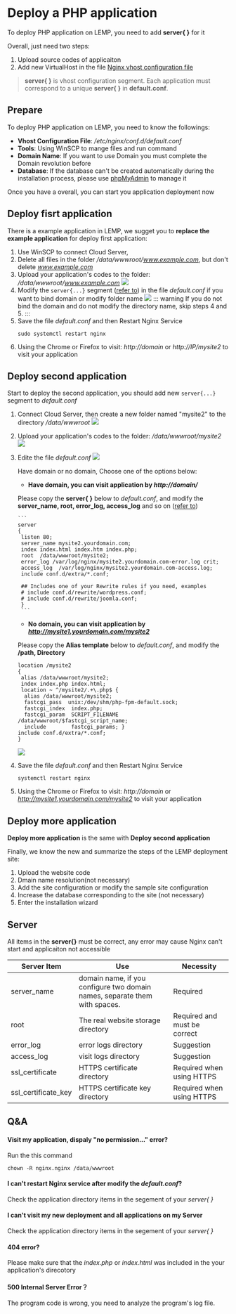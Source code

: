 # Deploy a PHP application

To deploy PHP application on LEMP, you need to add **server{ }** for it

Overall, just need two steps: 
1. Upload source codes of applicaiton
2. Add new VirtualHost in the file [Nginx vhost configuration file](/stack-components.md#nginx) 

> **server{ }** is vhost configuration segment. Each application must correspond to a unique **server{ }** in **default.conf**.

## Prepare

To deploy PHP application on LEMP, you need to know the followings:

*  **Vhost Configuration File**: */etc/nginx/conf.d/default.conf* 
*  **Tools**: Using WinSCP to mange files and run command
*  **Domain Name**: If you want to use Domain you must complete the Domain revolution before
*  **Database**: If the database can't be created automatically during the installation process, please use [phpMyAdmin](/admin-mysql.md) to manage it

Once you have a overall, you can start you application deployment now

## Deploy fisrt application

There is a example application in LEMP, we sugget you to **replace the example application** for deploy first application:

1. Use WinSCP to connect Cloud Server,
2. Delete all files in the folder */data/wwwroot/www.example.com*, but don't delete *www.example.com*
3. Upload your application's codes to the folder: */data/wwwroot/www.example.com* 
   ![](https://libs.websoft9.com/Websoft9/DocsPicture/en/winscp/winscp-uploadcodestoexample-websoft9.png)
4. Modify the  `server{...}` segment ([refer to](/solution-deployment.md#server)) in the file *default.conf* if you want to bind domain or modify folder name
   ![](https://libs.websoft9.com/Websoft9/DocsPicture/en/lamp/lamp-editvhostconf-websoft9.png)
   ::: warning
   If you do not bind the domain and do not modify the directory name, skip steps 4 and 5.
   :::
5. Save the file *default.conf* and then Restart Nginx Service
   ~~~
   sudo systemctl restart nginx
   ~~~
6. Using the Chrome or Firefox to visit: *http://domain* or *http://IP/mysite2* to visit your application

## Deploy second application

Start to deploy the second application, you should add new `server{...}` segment to *default.conf* 

1. Connect Cloud Server, then create a new folder named "mysite2" to the directory */data/wwwroot*
   ![](https://libs.websoft9.com/Websoft9/DocsPicture/en/lamp/lamp-createmysite2-websoft9.png)
2. Upload your application's codes to the folder: */data/wwwroot/mysite2* 
   ![](https://libs.websoft9.com/Websoft9/DocsPicture/en/lamp/lamp-uploadcodes-websoft9.png)
3. Edite the file *default.conf*
   ![](https://libs.websoft9.com/Websoft9/DocsPicture/en/lamp/lamp-editvhostconf-websoft9.png)

    Have domain or no domain, Choose one of the options below:

     * **Have domain, you can visit application by *http://domain/***  

     Please copy the **server{ }** below to *default.conf*, and modify the **server_name, root, error_log, access_log** and so on ([refer to](/solution-deployment.md#server))
     
       ```
       server
       {
        listen 80;
        server_name mysite2.yourdomain.com;
        index index.html index.htm index.php;
        root  /data/wwwroot/mysite2;
        error_log /var/log/nginx/mysite2.yourdomain.com-error.log crit;
        access_log  /var/log/nginx/mysite2.yourdomain.com-access.log;
        include conf.d/extra/*.conf;

        ## Includes one of your Rewrite rules if you need, examples
        # include conf.d/rewrite/wordpress.conf;
        # include conf.d/rewrite/joomla.conf;
        }
        ```

     * **No domain, you can visit application by *http://mysite1.yourdomain.com/mysite2***  
    
     Please copy the **Alias template** below to *default.conf*, and modify the **/path, Directory**

      ```
      location /mysite2
      {
       alias /data/wwwroot/mysite2;
       index index.php index.html;
       location ~ ^/mysite2/.+\.php$ {
        alias /data/wwwroot/mysite2;
        fastcgi_pass  unix:/dev/shm/php-fpm-default.sock;
        fastcgi_index  index.php;
        fastcgi_param  SCRIPT_FILENAME /data/wwwroot/$fastcgi_script_name;
        include        fastcgi_params; }
      include conf.d/extra/*.conf;
      }
      ```
      ![](https://libs.websoft9.com/Websoft9/DocsPicture/en/lnmp/lnmp-insertalias-websoft9.png)

4. Save the file *default.conf* and then Restart Nginx Service
      ~~~
      systemctl restart nginx
      ~~~
5.  Using the Chrome or Firefox to visit: *http://domain* or *http://mysite1.yourdomain.com/mysite2* to visit your application


## Deploy more application

**Deploy more application** is the same with **Deploy second application**

Finally, we know the new and summarize the steps of the LEMP deployment site: 

1. Upload the website code 
2. Dmain name resolution(not necessary) 
3. Add the site configuration or modify the sample site configuration 
4. Increase the database corresponding to the site (not necessary) 
5. Enter the installation wizard

## Server

All items in the **server{}** must be correct, any error may cause Nginx can't start and applicaiton not accessible

|  Server Item  |  Use  |  Necessity |
| --- | --- | --- |
|  server_name  |  domain name, if you configure two domain names, separate them with spaces.   |  Required |
|  root |  The real website storage directory  | Required and must be correct |
|  error_log  | error logs directory   |  Suggestion |
|  access_log  | visit logs directory  |  Suggestion |
|  ssl_certificate  | HTTPS certificate directory   |  Required when using HTTPS |
|  ssl_certificate_key  | HTTPS certificate key directory   |  Required when using HTTPS |

## Q&A

#### Visit my application, dispaly "no permission..." error?

Run the this command
~~~
chown -R nginx.nginx /data/wwwroot
~~~

#### I can't restart Nginx service after modify the *default.conf*?

Check the application directory items in the segement of your *server{ }*

#### I can't visit my new deployment and all applications on my Server 

Check the application directory items in the segement of your *server{ }*

#### 404 error?

Please make sure that the *index.php* or *index.html* was included in the your application's direcotory

#### 500 Internal Server Error？

The program code is wrong, you need to analyze the program's log file.